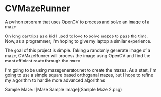 # CVMazeRunner
A python program that uses OpenCV to process and solve an image of a maze

On long car trips as a kid I used to love to solve mazes to pass the time. Now, as a programmer, I'm hoping to give my laptop a similar experience. 

The goal of this project is simple. Taking a randomly generate image of a maze, CVMazeRunner will process the image using OpenCV and find the most efficient route through the maze 

I'm going to be using mazegenerator.net to create the mazes. As a start, I'm going to use a simple square based orthoganal mazes, but I hope to refine my algorithm to handle more advanced algorithms

Sample Maze:
![Maze Sample Image](Sample Maze 2.png)


